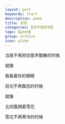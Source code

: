 ```yaml
---
layout: post
keywords: Start
description: poem
title: 月亮
categories: [诗不姓的诗]
tags: [poem]
group: archive
icon: globe
---
```


<div class="toc"></div>


当我不再担忧歌声飘散的时候


就像

我看着你的眼睛

目光不再飘忽的时候


就像

北风簇拥着雪花

雪花不再寒冷的时候
